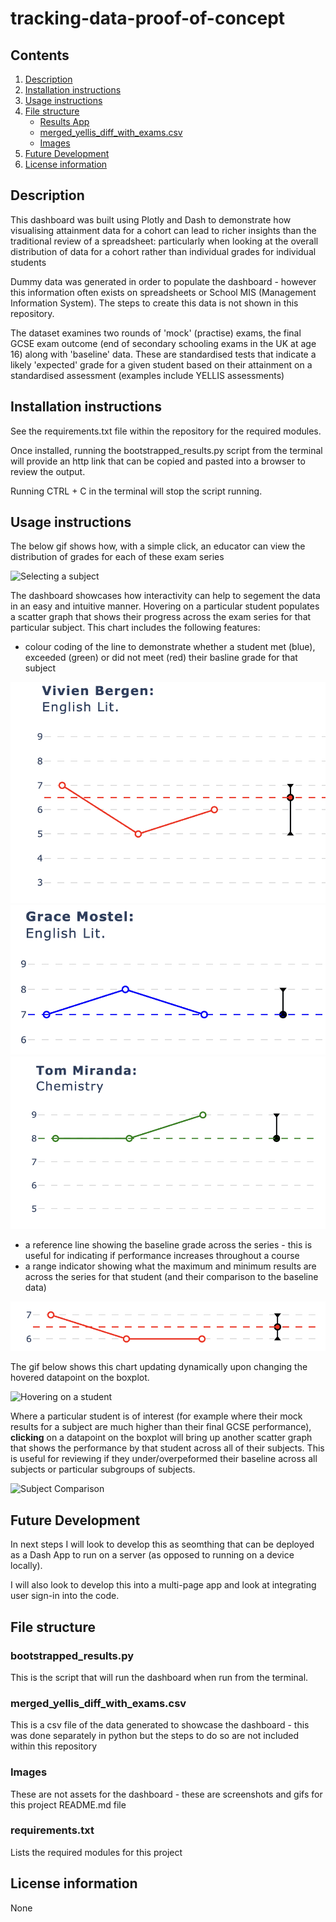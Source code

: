 # tracking-data-proof-of-concept

## Contents
1. [Description](#description)
1. [Installation instructions](#installation-instructions)
1. [Usage instructions](#usage-instructions)
1. [File structure](#file-structure)
    - [Results App](#bootstrapped_resultspy)
    - [merged_yellis_diff_with_exams.csv](#merged_yellis_diff_with_examscsv)
    - [Images](#images)
1. [Future Development](#future-development)
1. [License information](#license-information)

## Description

This dashboard was built using Plotly and Dash to demonstrate how visualising attainment data for a cohort can lead to richer insights than the traditional review of a spreadsheet: particularly when looking at the overall distribution of data for a cohort rather than individual grades for individual students

Dummy data was generated in order to populate the dashboard - however this information often exists on spreadsheets or School MIS (Management Information System). The steps to create this data is not shown in this repository.

The dataset examines two rounds of 'mock' (practise) exams, the final GCSE exam outcome (end of secondary schooling exams in the UK at age 16) along with 'baseline' data. These are standardised tests that indicate a likely 'expected' grade for a given student based on their attainment on a standardised assessment (examples include YELLIS assessments)

## Installation instructions

See the requirements.txt file within the repository for the required modules.

Once installed, running the bootstrapped_results.py script from the terminal will provide an http link that  can be copied and pasted into a browser to review the output.

Running CTRL + C in the terminal will stop the script running.

## Usage instructions

The below gif shows how, with a simple click, an educator can view the distribution of grades for each of these exam series

![Selecting a subject](Images/Menu-Select.gif)

The dashboard showcases how interactivity can help to segement the data in an easy and intuitive manner. Hovering on a particular student populates a scatter graph that shows their progress across the exam series for that particular subject. This chart includes the following features:
- colour coding of the line to demonstrate whether a student met (blue), exceeded (green) or did not meet (red) their basline grade for that subject

![Alt text](Images/Red.png)
![Alt text](Images/Blue.png)
![Alt text](Images/Green.png)

- a reference line showing the baseline grade across the series - this is useful for indicating if performance increases throughout a course
- a range indicator showing what the maximum and minimum results are across the series for that student (and their comparison to the baseline data)

![Alt text](Images/Range.png)

The gif below shows this chart updating dynamically upon changing the hovered datapoint on the boxplot.

![Hovering on a student](Images/Hover.gif)

Where a particular student is of interest (for example where their mock results for a subject are much higher than their final GCSE performance), <b>clicking</b> on a datapoint on the boxplot will bring up another scatter graph that shows the performance by that student across all of their subjects. This is useful for reviewing if they under/overpeformed their baseline across all subjects or particular subgroups of subjects.

![Subject Comparison](Images/Comparisonsmov.gif)

## Future Development

In next steps I will look to develop this as seomthing that can be deployed as a Dash App to run on a server (as opposed to running on a device locally).

I will also look to develop this into a multi-page app and look at integrating user sign-in into the code.


## File structure

### bootstrapped_results.py 
This is the script that will run the dashboard when run from the terminal.

### merged_yellis_diff_with_exams.csv
This is a csv file of the data generated to showcase the dashboard - this was done separately in python but the steps to do so are not included within this repository

### Images
These are not assets for the dashboard - these are screenshots and gifs for this project README.md file

### requirements.txt
Lists the required modules for this project

## License information

None
